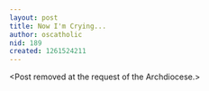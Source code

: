 ```yaml
---
layout: post
title: Now I'm Crying...
author: oscatholic
nid: 189
created: 1261524211
---
```

<p>
	&lt;Post removed at the request of the Archdiocese.&gt;</p>

